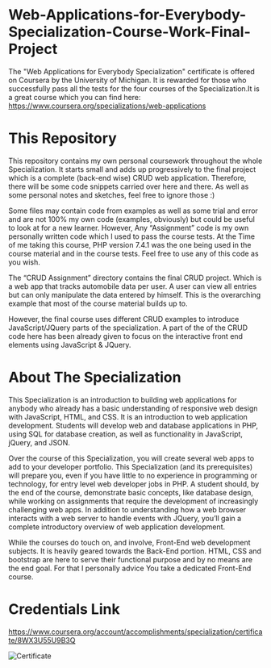 # Web-Applications-for-Everybody-Specialization-Course-Work-Final-Project
The "Web Applications for Everybody Specialization" certificate is offered on Coursera by the University of Michigan. It is rewarded for those who successfully pass all the tests for the four courses of the Specialization.It is a great course which you can find here: https://www.coursera.org/specializations/web-applications

# This Repository
This repository contains my own personal coursework throughout the whole Specialization. It starts small and adds up progressively to the final project which is a complete (back-end wise) CRUD web application. Therefore, there will be some code snippets carried over here and there. As well as some personal notes and sketches, feel free to ignore those :)

Some files may contain code from examples as well as some trial and error and are not 100% my own code (examples, obviously) but could be useful to look at for a new learner. However, Any “Assignment” code is my own personally written code which I used to pass the course tests. At the Time of me taking this course, PHP version 7.4.1 was the one being used in the course material and in the course tests. Feel free to use any of this code as you wish.

The “CRUD Assignment” directory contains the final CRUD project. Which is a web app that tracks automobile data per user. A user can view all entries but can only manipulate the data entered by himself. This is the overarching example that most of the course material builds up to.

However, the final course uses different CRUD examples to introduce JavaScript/JQuery parts of the specialization. A part of the of the CRUD code here has been already given to focus on the interactive front end elements using JavaScript & JQuery.

 
 # About The Specialization
This Specialization is an introduction to building web applications for anybody who already has a basic understanding of responsive web design with JavaScript,  HTML, and CSS. It is an introduction to web application development. Students will develop web and database applications in PHP, using SQL for database creation, as well as functionality in JavaScript, jQuery, and JSON.
 
Over the course of this Specialization, you will create several web apps to add to your developer portfolio. This Specialization (and its prerequisites) will prepare you, even if you have little to no experience in programming or technology, for entry level web developer jobs in PHP. A student should, by the end of the course, demonstrate basic concepts, like database design, while working on assignments that require the development of increasingly challenging web apps. In addition to understanding how a web browser interacts with a web server to handle events with JQuery, you’ll gain a complete introductory overview of web application development.

While the courses do touch on, and involve, Front-End web development subjects. It is heavily geared towards the Back-End portion. HTML, CSS and bootstrap are here to serve their functional purpose and by no means are the end goal. For that I personally advice You take a dedicated Front-End course.

# Credentials Link 
https://www.coursera.org/account/accomplishments/specialization/certificate/8WX3U55U9B3Q

![Certificate](https://user-images.githubusercontent.com/72700823/148656883-391cf391-7855-4654-a342-81839d41aa37.jpg)



